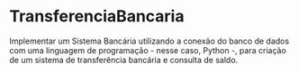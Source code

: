 # TransferenciaBancaria
Implementar um Sistema Bancária utilizando a conexão do banco de dados com uma linguagem de programação - nesse caso, Python -, para criação de um sistema de transferência bancária e consulta de saldo.
